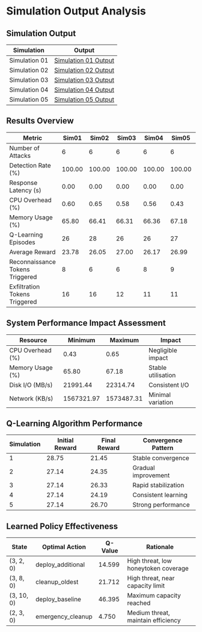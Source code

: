 # Simulation Output Analysis

## Simulation Output

| Simulation |	Output |
|-------|-------|
| Simulation 01 | <a href="https://github.com/MenakaGodakanda/dolphin-framework/blob/main/Sim01/README.md">Simulation 01 Output</a> |
| Simulation 02 | <a href="https://github.com/MenakaGodakanda/dolphin-framework/blob/main/Sim02/README.md">Simulation 02 Output</a> |
| Simulation 03 | <a href="https://github.com/MenakaGodakanda/dolphin-framework/blob/main/Sim03/README.md">Simulation 03 Output</a> |
| Simulation 04 | <a href="https://github.com/MenakaGodakanda/dolphin-framework/blob/main/Sim04/README.md">Simulation 04 Output</a> |
| Simulation 05 | <a href="https://github.com/MenakaGodakanda/dolphin-framework/blob/main/Sim05/README.md">Simulation 05 Output</a> |

## Results Overview

| Metric |	Sim01 |	Sim02 |	Sim03 |	Sim04 |	Sim05 |	Average |
|-------|-------|-------|-------|-------|-------|-------|
| Number of Attacks	| 6 |	6 |	6	| 6	| 6	| 6 |
| Detection Rate (%)	| 100.00	| 100.00	| 100.00	| 100.00	| 100.00	| 100.00 |
| Response Latency (s)	| 0.00	| 0.00	| 0.00	| 0.00	| 0.00	| 0.00 |
| CPU Overhead (%)	| 0.60	| 0.65	| 0.58	| 0.56	| 0.43	| 0.56 |
| Memory Usage (%)	| 65.80	| 66.41	| 66.31	| 66.36	| 67.18	| 66.41 |
| Q-Learning Episodes	| 26	| 28	| 26	| 26	| 27	| 26.6 |
| Average Reward	| 23.78	| 26.05	| 27.00	| 26.17	| 26.99	| 26.00 |
| Reconnaissance Tokens Triggered	| 8	| 6	| 6	| 8	| 9	| 7.4 |
| Exfiltration Tokens Triggered	| 16	| 16	| 12	| 11	| 11	| 13.2 |

## System Performance Impact Assessment

| Resource	| Minimum	| Maximum	| Impact |
|-------|-------|-------|-------|
| CPU Overhead (%)	| 0.43	| 0.65	| Negligible impact |
| Memory Usage (%) |	65.80 |	67.18 |	Stable utilisation |
| Disk I/O (MB/s)	| 21991.44	| 22314.74	| Consistent I/O |
| Network (KB/s)	| 1567321.97	| 1573487.31	| Minimal variation |

## Q-Learning Algorithm Performance

| Simulation	| Initial Reward	| Final Reward	| Convergence Pattern |
|-------|-------|-------|-------|
| 1	| 28.75	| 21.45	| Stable convergence |
| 2	| 27.14	| 24.35	| Gradual improvement |
| 3	| 27.14	| 26.33	| Rapid stabilization |
| 4	| 27.14	| 24.19	| Consistent learning |
| 5	| 27.14	| 26.70	| Strong performance |

## Learned Policy Effectiveness

| State	| Optimal Action	| Q-Value	| Rationale |
|-------|-------|-------|-------|
| (3, 2, 0)	| deploy_additional	| 14.599	| High threat, low honeytoken coverage |
| (3, 8, 0)	| cleanup_oldest	| 21.712	| High threat, near capacity limit |
| (3, 10, 0)	| deploy_baseline	| 46.395	| Maximum capacity reached |
| (2, 3, 0)	| emergency_cleanup	| 4.750	| Medium threat, maintain efficiency |

